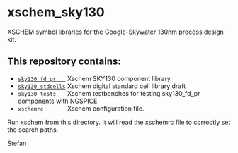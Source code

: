 # xschem_sky130
XSCHEM symbol libraries for the Google-Skywater 130nm process design kit. 
## This repository contains:

- [`sky130_fd_pr   `](https://github.com/StefanSchippers/xschem_sky130/tree/main/sky130_fd_pr) Xschem SKY130 component library
- [`sky130_stdcells`](https://github.com/StefanSchippers/xschem_sky130/tree/main/sky130_stdcells) Xschem digital standard cell library draft
- `sky130_tests   ` Xschem testbenches for testing sky130_fd_pr components with NGSPICE
- `xschemrc       ` Xschem configuration file.

Run xschem from this directory. It will read the xschemrc file to correctly set the search paths.

Stefan
